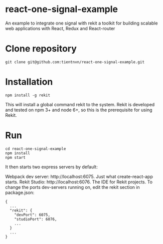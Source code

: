 # react-one-signal-example
An example to integrate one signal with rekit a toolkit for building scalable web applications with React, Redux and React-router

# Clone repository
```
git clone git@github.com:tientnvn/react-one-signal-example.git
```

# Installation
```
npm install -g rekit
```
This will install a global command rekit to the system. Rekit is developed and tested on npm 3+ and node 6+, so this is the prerequisite for using Rekit.

# Run
```
cd react-one-signal-example
npm install
npm start
```

It then starts two express servers by default:

Webpack dev server: http://localhost:6075. Just what create-react-app starts.
Rekit Studio: http://localhost:6076. The IDE for Rekit projects.
To change the ports dev-servers running on, edit the rekit section in package.json:

```
{
  ...
  "rekit": {
    "devPort": 6075,
    "studioPort": 6076,
    ...
  }
  ...
}
```
